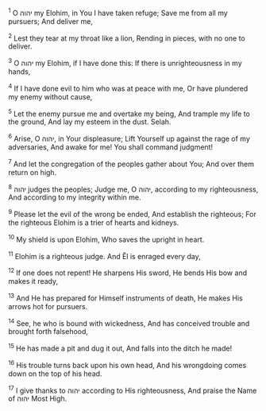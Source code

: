 <sup>1</sup> O יהוה my Elohim, in You I have taken refuge; Save me from all my pursuers; And deliver me,

<sup>2</sup> Lest they tear at my throat like a lion, Rending in pieces, with no one to deliver.

<sup>3</sup> O יהוה my Elohim, if I have done this: If there is unrighteousness in my hands,

<sup>4</sup> If I have done evil to him who was at peace with me, Or have plundered my enemy without cause,

<sup>5</sup> Let the enemy pursue me and overtake my being, And trample my life to the ground, And lay my esteem in the dust. Selah.

<sup>6</sup> Arise, O יהוה, in Your displeasure; Lift Yourself up against the rage of my adversaries, And awake for me! You shall command judgment!

<sup>7</sup> And let the congregation of the peoples gather about You; And over them return on high.

<sup>8</sup> יהוה judges the peoples; Judge me, O יהוה, according to my righteousness, And according to my integrity within me.

<sup>9</sup> Please let the evil of the wrong be ended, And establish the righteous; For the righteous Elohim is a trier of hearts and kidneys.

<sup>10</sup> My shield is upon Elohim, Who saves the upright in heart.

<sup>11</sup> Elohim is a righteous judge. And Ĕl is enraged every day,

<sup>12</sup> If one does not repent! He sharpens His sword, He bends His bow and makes it ready,

<sup>13</sup> And He has prepared for Himself instruments of death, He makes His arrows hot for pursuers.

<sup>14</sup> See, he who is bound with wickedness, And has conceived trouble and brought forth falsehood,

<sup>15</sup> He has made a pit and dug it out, And falls into the ditch he made!

<sup>16</sup> His trouble turns back upon his own head, And his wrongdoing comes down on the top of his head.

<sup>17</sup> I give thanks to יהוה according to His righteousness, And praise the Name of יהוה Most High.

